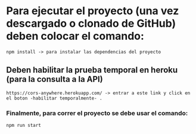 # Para ejecutar el proyecto (una vez descargado o clonado de GitHub) deben colocar el comando:
    npm install -> para instalar las dependencias del proyecto

## Deben habilitar la prueba temporal en heroku (para la consulta a la API)
    https://cors-anywhere.herokuapp.com/ -> entrar a este link y click en el boton -habilitar temporalmente- .

### Finalmente, para correr el proyecto se debe usar el comando:
    npm run start
